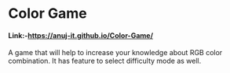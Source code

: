# Color Game

#### Link:-https://anuj-it.github.io/Color-Game/

A game that will help to increase your knowledge about RGB color combination.
It has feature to select difficulty mode as well.
